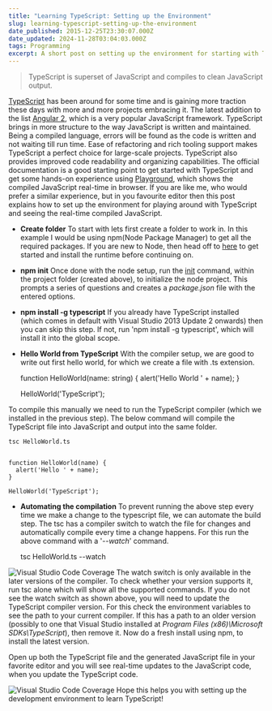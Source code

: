 ```yaml
---
title: "Learning TypeScript: Setting up the Environment"
slug: learning-typescript-setting-up-the-environment
date_published: 2015-12-25T23:30:07.000Z
date_updated: 2024-11-28T03:04:03.000Z
tags: Programming
excerpt: A short post on setting up the environment for starting with TypeScript, so as to see generated JavaScript real-time.
---
```


> TypeScript is superset of JavaScript and compiles to clean JavaScript output.

[TypeScript](http://www.typescriptlang.org/) has been around for some time and is gaining more traction these days with more and more projects embracing it. The latest addition to the list [Angular 2](https://angular.io/), which is a very popular JavaScript framework. TypeScript brings in more structure to the way JavaScript is written and maintained. Being a compiled language, errors will be found as the code is written and not waiting till run time. Ease of refactoring and rich tooling support makes TypeScript a perfect choice for large-scale projects. TypeScript also provides improved code readability and organizing capabilities. The official documentation is a good starting point to get started with TypeScript and get some hands-on experience using [Playground](http://www.typescriptlang.org/Playground), which shows the compiled JavaScript real-time in browser. If you are like me, who would prefer a similar experience, but in you favourite editor then this post explains how to set up the environment for playing around with TypeScript and seeing the real-time compiled JavaScript.

- **Create folder** To start with lets first create a folder to work in. In this example I would be using npm(Node Package Manager) to get all the required packages. If you are new to Node, then head off to [here](https://nodejs.org/en/) to get started and install the runtime before continuing on.

- **npm init** Once done with the node setup, run the [init](https://docs.npmjs.com/cli/init) command, within the project folder (created above), to initialize the node project. This prompts a series of questions and creates a *package.json* file with the entered options.
- **npm install -g typescript** If you already have TypeScript installed (which comes in default with Visual Studio 2013 Update 2 onwards) then you can skip this step. If not, run 'npm install -g typescript', which will install it into the global scope.
- **Hello World from TypeScript** With the compiler setup, we are good to write out first hello world, for which we create a file with .ts extension.

    function HelloWorld(name: string) {
      alert('Hello World ' + name);
    }
    
    HelloWorld('TypeScript');
    

To compile this manually we need to run the TypeScript compiler (which we installed in the previous step). The below command will compile the TypeScript file into JavaScript and output into the same folder.

    tsc HelloWorld.ts
    

    function HelloWorld(name) {
      alert('Hello ' + name);
    }
    
    HelloWorld('TypeScript');
    

- **Automating the compilation** To prevent running the above step every time we make a change to the typescript file, we can automate the build step. The tsc has a compiler switch to watch the file for changes and automatically compile every time a change happens. For this run the above command with a '*--watch*' command.

    tsc HelloWorld.ts --watch
    

![Visual Studio Code Coverage](__GHOST_URL__/content/images/tsc_options.png)
The watch switch is only available in the later versions of the compiler. To check whether your version supports it, run tsc alone which will show all the supported commands. If you do not see the watch switch as shown above, you will need to update the TypeScript compiler version. For this check the environment variables to see the path to your current compiler. If this has a path to an older version (possibly to one that Visual Studio installed at *Program Files (x86)\Microsoft SDKs\TypeScript*), then remove it. Now do a fresh install using npm, to install the latest version.

Open up both the TypeScript file and the generated JavaScript file in your favorite editor and you will see real-time updates to the JavaScript code, when you update the TypeScript code.

![Visual Studio Code Coverage](__GHOST_URL__/content/images/TypeScript.gif)
Hope this helps you with setting up the development environment to learn TypeScript!
